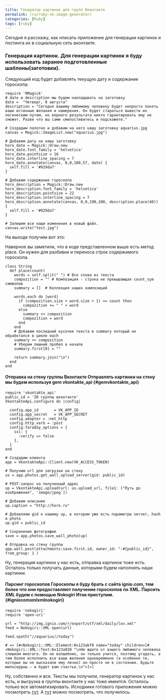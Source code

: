 ```yaml
---
title: Генератор картинок для групп Вконтакте
permalink: /ru/ruby-vk-image-generator/
categories: [Ruby]
tags: [ruby]
---
```


Сегодня я расскажу, как нписать приложение для генерации картинок и постинга их в социальную сеть вконтакте.
<!--more-->

### Генерация картинок. Для генерации картинок я буду использовать заранее подготовленные шаблоны(заготовки).

Следующий код будет добавлять текущую дату и содержание гороскопа:


```
require 'RMagick'
# date и description мы будем накладывать на заготовку
date =  "Четверг, 8 августа"
description = "Сегодня вашему любимому человеку будет непросто понять ваши истинные желания и намерения. Он будет стараться вывести их логическим путем, но верного результата никто гарантировать ему не сможет. Разве что вы сами смилостивитесь и подскажете."

# Создадим полотно и добавим на него нашу заготовку aquarius.jpg
canvas = Magick::ImageList.new("aquarius.jpg")

# Добавим дату на нашу заготовку
horo_date = Magick::Draw.new
horo_date.font_family = 'helvetica'
horo_date.pointsize = 16
horo_date.interline_spacing = 7
horo_date.annotate(canvas, 0,0,180,57, date) {
  self.fill = '#929da7'
}

# Добавим содержание гороскопа
horo_description = Magick::Draw.new
horo_description.font_family = 'helvetica'
horo_description.pointsize = 22
horo_description.interline_spacing = 7
horo_description.annotate(canvas, 0,0,190,100, description.place(40)) {
  self.fill = '#929da7'
}

# Запишем все наши изменения в новый файл.
canvas.write("test.jpg")
```    

На выходе получим вот это:

Наверное вы заметили, что в коде представленном выше есть метод place. Он нужен для разбивки и переноса строк содержимого гороскопа.

```
class String
  def place(count)
    words = self.split(" ") # Все слова из текста
    compozition = "" # Композиция - строка не превышающая count_sym символов
    summary = []  # Коллекция наших композиций

    words.each do |word|
      if (compozition.size + word.size + 1) <= count then
        compozition += " " + word
      else
        summary << compozition
        compozition = word
      end
    end
    # Добавим последний кусочек текста в summary который не обработался в цикле each
    summary << compozition
    # Уберем лишний пробел в начале
    summary.first[0] = ""

    return summary.join("\n")
  end
end
```    

#### Отправка на стену группы Вконтакте Отправлять картинки на стену мы будем используя gem vkontakte_api {#gemvkontakte_api}

```
require 'vkontakte_api'
public_id = 'ID группы вконтакте'
VkontakteApi.configure do |config|

  config.app_id       = VK_APP_ID
  config.app_secret   = VK_APP_SECRET
  config.adapter = :net_http
  config.http_verb = :post
  config.faraday_options = {
    ssl: {
      :verify => false
    },
  }
end

# Создадим клиента
app = VkontakteApi::Client.new(VK_ACCESS_TOKEN)

# Получим url для загрузки на стену
us = app.photos.get_wall_upload_server(gid: public_id)

# POST-запрос на полученный адрес
up = VkontakteApi.upload(url: us.upload_url, file1: ["Путь до изображения", 'image/jpeg'])

# Добавим описание
up.caption = "http://horo.ru"

# Добавляем gid к нашему up, в котором уже есть параметры server, hash и photo
up.gid = public_id

# Сохранение фотографии
save = app.photos.save_wall_photo(up)

# Отправка на стену группы
app.wall.post(attachments:save.first.id, owner_id: "-#{public_id}", from_group: 1 )
```    

Ну, генерация картинок у нас есть, отправка картинок тоже есть. Осталось только получать данные, которыми будем наполнять наши картинки.

#### Парсинг гороскопов Гороскопы я буду брать с сайта ignio.com, тем более что они предоставляют получение гороскопов по XML. Парсить XML будем с помощью Nokogiri Итак приступим. {#igniocomxmlxmlnokogiri}

```    
require 'nokogiri'
require 'open-uri'

url = "http://img.ignio.com/r/export/utf/xml/daily/lov.xml"
feed = Nokogiri::XML open(url)

feed.xpath("//aquarius//today")

# => [#<Nokogiri::XML::Element:0x123abf8 name="today" children=[#<Nokogiri::XML::Text:0x123a928 "\nНе ждите от вашего любимого человека слишком многого. Он не волшебник, он только учится, поэтому угадать, а тем более исполнить все ваши желания одновременно (а особенно те, которые вы не высказали ему лично) он просто не в состоянии. Будьте милосердны – и будет вам счастье.\n">]>]
```    

Ну, собственно и все. Тексты мы получили, генератор картинок у нас есть, и выгрузка в группы вконтакте у нас тоже имеется. Осталось только все автоматизировать. Исходники готового приложения можно посмотреть [тут][1]. А [тут][2] можно посмотреть, что получилось.

 [1]: https://github.com/istickz/vk-horo-poster
 [2]: http://vk.com/today_business_horoscope